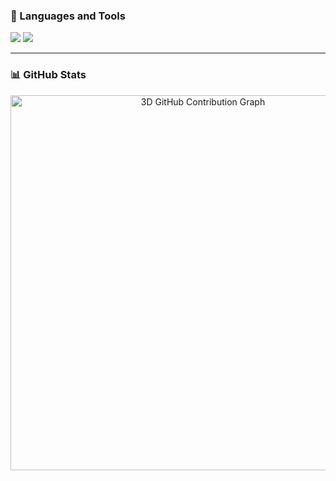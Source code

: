 ### 🧰 Languages and Tools

<p align="left">
    <img src="https://skillicons.dev/icons?i=py,cpp,c,java,html,css,js,typescript,react,tailwind,vue" />
    <img src="https://skillicons.dev/icons?i=mysql,aws,firebase,nodejs,nextjs,linux,git,github,matlab,figma" />
</p>

---

### 📊 GitHub Stats

<!-- 3D Contribution Graph -->
<p align="center">
  <img src="https://raw.githubusercontent.com/nathwung/profile-3d-contrib/main/profile-3d-contrib/transparent.svg" alt="3D GitHub Contribution Graph" width="600" />
</p>
